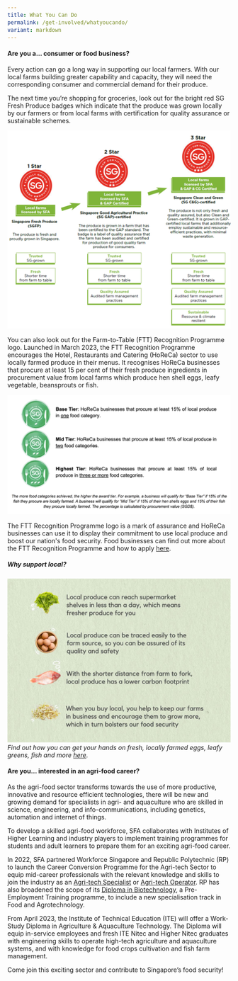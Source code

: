 ```yaml
---
title: What You Can Do
permalink: /get-involved/whatyoucando/
variant: markdown
---
```

#### Are you a… consumer or food business?

Every action can go a long way in supporting our local farmers. With our local farms building greater capability and capacity, they will need the corresponding consumer and commercial demand for their produce.

The next time you’re shopping for groceries, look out for the bright red SG Fresh Produce badges which indicate that the produce was grown locally by our farmers or from local farms with certification for quality assurance or sustainable schemes.

![Positive attributes of the Singapore Fresh Produce logos](/images/sgfp%20logos%20step%20up.jpg)

You can also look out for the Farm-to-Table (FTT) Recognition Programme logo. Launched in March 2023, the FTT Recognition Programme encourages the Hotel, Restaurants and Catering (HoReCa) sector to use locally farmed produce in their menus. It recognises HoReCa businesses that procure at least 15 per cent of their fresh produce ingredients in procurement value from local farms which produce hen shell eggs, leafy vegetable, beansprouts or fish. 

![Farm-to-Table Recognition Programme tiering](/images/farm-to-table%20recognition%20programme.png)

The FTT Recognition Programme logo is a mark of assurance and HoReCa businesses can use it to display their commitment to use local produce and boost our nation's food security. Food businesses can find out more about the FTT Recognition Programme and how to apply [here](https://www.sfa.gov.sg/food-farming/sgfoodstory/supporting-local-produce#farm-to-table-recognition-programme). 

##### Why support local?

![Why support local](/images/supportlocal.jpg)
*Find out how you can get your hands on fresh, locally farmed eggs, leafy greens, fish and more [here](https://www.sfa.gov.sg/fromSGtoSG/where-to-buy).*

#### Are you... interested in an agri-food career?

As the agri-food sector transforms towards the use of more productive, innovative and resource efficient technologies, there will be new and growing demand for specialists in agri- and aquaculture who are skilled in science, engineering, and info-communications, including genetics, automation and internet of things. 

To develop a skilled agri-food workforce, SFA collaborates with Institutes of Higher Learning and industry players to implement training programmes for students and adult learners to prepare them for an exciting agri-food career.

In 2022, SFA partnered Workforce Singapore and Republic Polytechnic (RP) to launch the Career Conversion Programme for the Agri-tech Sector to equip mid-career professionals with the relevant knowledge and skills to join the industry as an [Agri-tech Specialist](https://www.rp.edu.sg/ace/course-summary/Detail/career-conversion-programme-for-agritech-specialist) or [Agri-tech Operator](https://www.rp.edu.sg/ace/course-summary/Detail/career-conversion-programme-for-agritech-operator). RP has also broadened the scope of its [Diploma in Biotechnology](https://www.rp.edu.sg/SAS/full-time-diplomas/Details/diploma-in-biotechnology), a Pre-Employment Training programme, to include a new specialisation track in Food and Agrotechnology. 

From April 2023, the Institute of Technical Education (ITE) will offer a Work-Study Diploma in Agriculture & Aquaculture Technology. The Diploma will equip in-service employees and fresh ITE Nitec and Higher Nitec graduates with engineering skills to operate high-tech agriculture and aquaculture systems, and with knowledge for food crops cultivation and fish farm management.

Come join this exciting sector and contribute to Singapore’s food security!